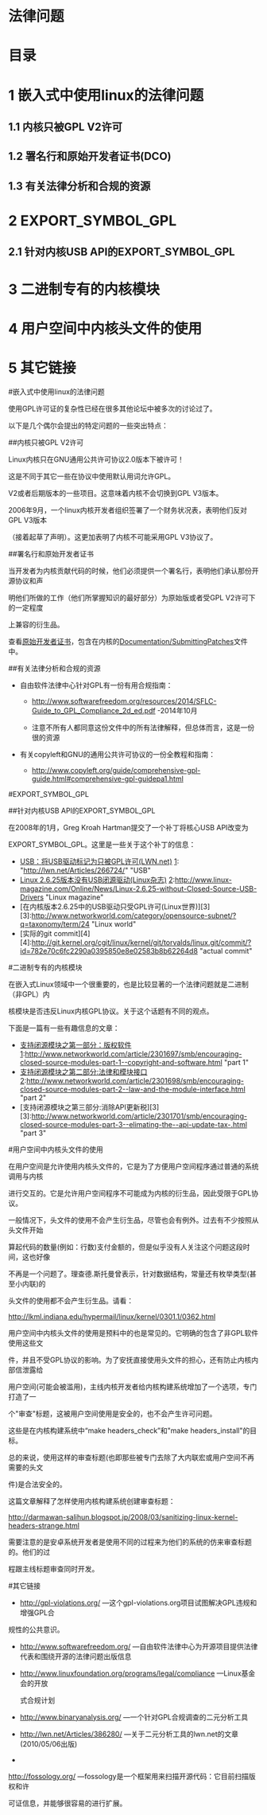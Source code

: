 法律问题
==================

目录
========

1 嵌入式中使用linux的法律问题
===============================

1.1 内核只被GPL V2许可
-----------------------------   

1.2 署名行和原始开发者证书(DCO)
------------------------------------

1.3 有关法律分析和合规的资源
---------------------------------

2 EXPORT_SYMBOL_GPL
===============================

2.1 针对内核USB API的EXPORT_SYMBOL_GPL
--------------------------------------

3 二进制专有的内核模块
==================================

4 用户空间中内核头文件的使用
====================================

5 其它链接
======================================





#嵌入式中使用linux的法律问题

使用GPL许可证的复杂性已经在很多其他论坛中被多次的讨论过了。

以下是几个偶尔会提出的特定问题的一些突出特点：

##内核只被GPL V2许可

Linux内核只在GNU通用公共许可协议2.0版本下被许可！

这是不同于其它一些在协议中使用默认用词允许GPL。

V2或者后期版本的一些项目。这意味着内核不会切换到GPL V3版本。

2006年9月，一个linux内核开发者组织签署了一个财务状况表，表明他们反对GPL 
V3版本

（接着起草了声明）。这更加表明了内核不可能采用GPL V3协议了。

##署名行和原始开发者证书

当开发者为内核贡献代码的时候，他们必须提供一个署名行，表明他们承认那份开源协议和声

明他们所做的工作（他们所掌握知识的最好部分）为原始版或者受GPL V2许可下的一定程度

上兼容的衍生品。

查看[原始开发者证书][1]，包含在内核的[Documentation/SubmittingPatches][2]文件中。 

[1]: "http://elinux.org/Developer_Certificate_Of_Origin" "原始开发者证书"

[2]: "http://git.kernel.org/cgit/linux/kernel/git/torvalds/linux.git/tree/Documentation/SubmittingPatches" "SubmittingPatches"


##有关法律分析和合规的资源

* 自由软件法律中心针对GPL有一份有用合规指南：
  + http://www.softwarefreedom.org/resources/2014/SFLC-Guide_to_GPL_Compliance_2d_ed.pdf -2014年10月
  
  + 注意不所有人都同意这份文件中的所有法律解释，但总体而言，这是一份很的资源
  
* 有关copyleft和GNU的通用公共许可协议的一份全教程和指南：
   * http://www.copyleft.org/guide/comprehensive-gpl-guide.html#comprehensive-gpl-guidepa1.html

#EXPORT_SYMBOL_GPL

##针对内核USB API的EXPORT_SYMBOL_GPL

在2008年的1月，Greg Kroah Hartman提交了一个补丁将核心USB API改变为

EXPORT_SYMBOL_GPL。这里是一些关于这个补丁的信息：

* [USB：将USB驱动标记为只被GPL许可(LWN.net)][1]
 [1]: "http://lwn.net/Articles/266724/" "USB"
* [Linux 2.6.25版本没有USB闭源驱动(Linux杂志)][2]
 [2]:http://www.linux-magazine.com/Online/News/Linux-2.6.25-without-Closed-Source-USB-Drivers "Linux magazine"
* [在内核版本2.6.25中的USB驱动只受GPL许可(Linux世界)][3]
 [3]:http://www.networkworld.com/category/opensource-subnet/?q=taxonomy/term/24 "Linux world"
* [实际的git commit][4]
[4]:http://git.kernel.org/cgit/linux/kernel/git/torvalds/linux.git/commit/?id=782e70c6fc2290a0395850e8e02583b8b62264d8 "actual commit"

#二进制专有的内核模块

在嵌入式Linux领域中一个很重要的，也是比较显著的一个法律问题就是二进制（非GPL）内

核模块是否违反Linux内核GPL协议。关于这个话题有不同的观点。

下面是一篇有一些有趣信息的文章：

* [支持闭源模块之第一部分：版权软件][1]
  [1]:http://www.networkworld.com/article/2301697/smb/encouraging-closed-source-modules-part-1--copyright-and-software.html "part 1"
* [支持闭源模块之第二部分:法律和模块接口][2]
   [2]:http://www.networkworld.com/article/2301698/smb/encouraging-closed-source-modules-part-2--law-and-the-module-interface.html "part 2"
* [支持闭源模块之第三部分:消除API更新税][3]
  [3]:http://www.networkworld.com/article/2301701/smb/encouraging-closed-source-modules-part-3--elimating-the--api-update-tax-.html "part 3"

#用户空间中内核头文件的使用

在用户空间是允许使用内核头文件的，它是为了方便用户空间程序通过普通的系统调用与内核

进行交互的。它是允许用户空间程序不可能成为内核的衍生品，因此受限于GPL协议。

一般情况下，头文件的使用不会产生衍生品，尽管也会有例外。过去有不少按照从头文件开始

算起代码的数量(例如：行数)支付金额的，但是似乎没有人关注这个问题这段时间，这也好像

不再是一个问题了。理查德.斯托曼曾表示，针对数据结构，常量还有枚举类型(甚至小内联)的

头文件的使用都不会产生衍生品。请看：

http://lkml.indiana.edu/hypermail/linux/kernel/0301.1/0362.html

用户空间中内核头文件的使用是预料中的也是常见的。它明确的包含了非GPL软件使用这些文

件，并且不受GPL协议的影响。为了安抚直接使用头文件的担心，还有防止内核内部信泄露给

用户空间(可能会被滥用)，主线内核开发者给内核构建系统增加了一个选项，专门打造了一

个"审查"标题，这被用户空间使用是安全的，也不会产生许可问题。

这些是在内核构建系统中“make headers_check”和"make headers_install"的目标。

总的来说，使用这样的审查标题(也即那些被专门去除了大内联宏或用户空间不再需要的头文

件)是合法安全的。

这篇文章解释了怎样使用内核构建系统创建审查标题：


 http://darmawan-salihun.blogspot.jp/2008/03/sanitizing-linux-kernel-headers-strange.html
 
 需要注意的是安卓系统开发者是使用不同的过程来为他们的系统的仿来审查标题的。他们的过
 
 程跟主线标题审查同时开发。
 
#其它链接
 
 * http://gpl-violations.org/  —这个gpl-violations.org项目试图解决GPL违规和增强GPL合
 
规性的公共意识。

* http://www.softwarefreedom.org/ —自由软件法律中心为开源项目提供法律代表和围绕开源的法律问题出版信息

* http://www.linuxfoundation.org/programs/legal/compliance —Linux基金会的开放

  式合规计划
  
* http://www.binaryanalysis.org/ —一个针对GPL合规调查的二元分析工具

* http://lwn.net/Articles/386280/ —关于二元分析工具的lwn.net的文章(2010/05/06出版)
* 
http://fossology.org/ —fossology是一个框架用来扫描开源代码：它目前扫描版权和许

 可证信息，并能够很容易的进行扩展。



 







